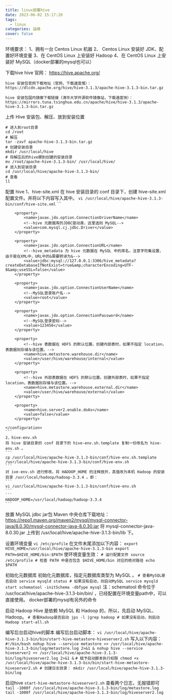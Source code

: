 ```yaml
---
title: linux部署hive
date: 2023-06-02 15:17:20
tags: 
  - linux
categories: 运维
cover: false
---
```

环境要求：
    1、拥有一台 Centos Linux 机器
    2、 Centos Linux 安装好 JDK、配置好环境变量
    3、在 CentOS Linux 上安装好 Hadoop
    4、在 CentOS Linux 上安装好 MySQL（docker部署的mysql也可以）

下载hive
	hive 官网：
	https://hive.apache.org/

	hive 安装包官网下载地址（官网，下载速度慢）：
	https://dlcdn.apache.org/hive/hive-3.1.3/apache-hive-3.1.3-bin.tar.gz

	hive 安装包国内镜像下载链接（清华大学开源软件镜像站，下载速度快）：
	https://mirrors.tuna.tsinghua.edu.cn/apache/hive/hive-3.1.3/apache-hive-3.1.3-bin.tar.gz

上传 Hive 安装包、解压、放到安装位置
```
# 进入到root目录
cd /root
# 解压
tar -zxvf apache-hive-3.1.3-bin.tar.gz
# 创建安装目录
mkdir /usr/local/hive
# 将解压后的hive挪到创建的安装目录
mv /root/apache-hive-3.1.3-bin/ /usr/local/hive/
# 进入到安装目录
cd /usr/local/hive/apache-hive-3.1.3-bin/
# 查看
ll
```

配置 hive
	1、hive-site.xml
	在 hive 安装目录的 conf 目录下，创建 hive-site.xml 配置文件。并将以下内容写入其中。
	```
	vi /usr/local/hive/apache-hive-3.1.3-bin/conf/hive-site.xml
	```
	```
	<configuration>

	    <property>
	        <name>javax.jdo.option.ConnectionDriverName</name>
	        <!--hive 元数据库的JDBC驱动类，这里选则 MySQL-->
	        <value>com.mysql.cj.jdbc.Driver</value>
	    </property>

	    <property>
	        <name>javax.jdo.option.ConnectionURL</name>
	        <!--hive_metadata 为 hive 元数据在 MySQL 中的库名，注意字符集设置，由于是在XML中，URL中的&需要转译为&-->
	        <value>jdbc:mysql://127.0.0.1:3306/hive_metadata?createDatabaseIfNotExist=true&amp;characterEncoding=UTF-8&amp;useSSL=false</value>
	    </property>

	    <property>
	        <name>javax.jdo.option.ConnectionUserName</name>
	        <!--MySQL登录账户名-->
	        <value>root</value>
	    </property>

	    <property>
	        <name>javax.jdo.option.ConnectionPassword</name>
	        <!--MySQL登录密码-->
	        <value>123456</value>
	    </property>

	    <property>
	        <!--hive 表数据在 HDFS 的默认位置。创建内部表时，如果不指定 location，表数据则存储与该位置。-->
	        <name>hive.metastore.warehouse.dir</name>
	        <value>/user/hive/warehouse/internal</value>
	    </property>

	    <property>
	        <!--hive 外部表数据在 HDFS 的默认位置。创建外部表时，如果不指定 location，表数据则存储与该位置。-->
	        <name>hive.metastore.warehouse.external.dir</name>
	        <value>/user/hive/warehouse/external</value>
	    </property>

	    <property>
	        <name>hive.server2.enable.doAs</name>
	        <value>false</value>
	    </property>

	</configuration>
	```
	2、hive-env.sh
	将 hive 安装目录的 conf 目录下的 hive-env.sh.template 复制一份改名为 hive-env.sh 。
	```
	cp /usr/local/hive/apache-hive-3.1.3-bin/conf/hive-env.sh.template /usr/local/hive/apache-hive-3.1.3-bin/conf/hive-env.sh
	```
	对 ive-env.sh 进行修改，将 HADOOP_HOME 的注释放开，其值改为本机 Hadoop 的安装目录 /usr/local/hadoop/hadoop-3.3.4 。即：
	```
	vi /usr/local/hive/apache-hive-3.1.3-bin/conf/hive-env.sh
	```
	```
	HADOOP_HOME=/usr/local/hadoop/hadoop-3.3.4
	```

放置 MySQL jdbc jar包
	Maven 中央仓库下载地址：
	https://repo1.maven.org/maven2/mysql/mysql-connector-java/8.0.30/mysql-connector-java-8.0.30.jar
	将 mysql-connector-java-8.0.30.jar 上传到 /usr/local/hive/apache-hive-3.1.3-bin/lib 下。

设置环境变量
	```
	vi /etc/profile
	```
	在文件末尾添加以下内容：
	```
	export HIVE_HOME=/usr/local/hive/apache-hive-3.1.3-bin
	export PATH=$HIVE_HOME/bin:$PATH
	```
	使环境变量生效：
	```
	# 运行配置文件
	source /etc/profile
	# 检查 PATH 中是否包含 $HIVE_HOME/bin 对应的绝对路径
	echo $PATH
	```

初始化元数据库
	初始化元数据库，指定元数据库类型为 MySQL 。
	```
	# 查看MySQL是否启动
	service mysqld status
	# 如果没有启动，则启动MySQL
	service mysqld start
	schematool -initSchema -dbType mysql
	```
	注：schematool 命令位于 /usr/local/hive/apache-hive-3.1.3-bin/bin/ ，已经配置在环境变量path中，可以直接使用。
		docker部署的mysql有另外的命令

启动 Hadoop
	Hive 是依赖 MySQL 和 Hadoop 的，所以，先启动 MySQL、Hadoop。
	```
	# 查看Hadoop是否启动
	jps -l |grep hadoop
	# 如果没有启动，则启动Hadoop
	start-all.sh
	```

编写后台启动hive的脚本
	编写后台启动脚本：
	```
	vi /usr/local/hive/apache-hive-3.1.3-bin/bin/start-hive-metastore-hiveserver2.sh
	```
	写入以下内容：
	```
	#!/bin/bash
	nohup hive --service metastore >> /usr/local/hive/apache-hive-3.1.3-bin/log/metastore.log 2>&1 &
	nohup hive --service hiveserver2 >> /usr/local/hive/apache-hive-3.1.3-bin/log/hiveserver2.log 2>&1 &
	```
	```
	# 赋予启动脚本执行权限
	chmod +x /usr/local/hive/apache-hive-3.1.3-bin/bin/start-hive-metastore-hiveserver2.sh
	# 创建日志目录：
	mkdir /usr/local/hive/apache-hive-3.1.3-bin/log
	```

启动hive
	```
	start-hive-metastore-hiveserver2.sh
	```
	查看两个日志，无报错即可
	```
	tail -1000f /usr/local/hive/apache-hive-3.1.3-bin/log/metastore.log
	tail -1000f /usr/local/hive/apache-hive-3.1.3-bin/log/hiveserver2.log
	```